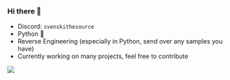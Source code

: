 ### Hi there 👋

- Discord: `svenskithesource`
- Python 🤩
- Reverse Engineering (especially in Python, send over any samples you have)
- Currently working on many projects, feel free to contribute 

![](https://komarev.com/ghpvc/?username=svenskithesource)
<!--
**Svenskithesource/Svenskithesource** is a ✨ _special_ ✨ repository because its `README.md` (this file) appears on your GitHub profile.

Here are some ideas to get you started:

- 🔭 I’m currently working on ...
- 🌱 I’m currently learning ...
- 👯 I’m looking to collaborate on ...
- 🤔 I’m looking for help with ...
- 💬 Ask me about ...
- 📫 How to reach me: ...
- 😄 Pronouns: ...
- ⚡ Fun fact: ...
-->
